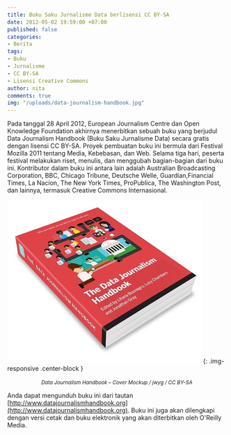 ```yaml
---
title: Buku Saku Jurnalisme Data berlisensi CC BY-SA
date: 2012-05-02 19:59:00 +07:00
published: false
categories:
- Berita
tags:
- Buku
- Jurnalisme
- CC BY-SA
- Lisensi Creative Commons
author: nita
comments: true
img: "/uploads/data-journalism-handbook.jpg"
---
```


Pada tanggal 28 April 2012, European Journalism Centre dan Open Knowledge Foundation akhirnya menerbitkan sebuah buku yang berjudul Data Journalism Handbook (Buku Saku Jurnalisme Data) secara gratis dengan lisensi CC BY-SA. Proyek pembuatan buku ini bermula dari Festival Mozilla 2011 tentang Media, Kebebasan, dan Web. Selama tiga hari, peserta festival melakukan riset, menulis, dan menggubah bagian-bagian dari buku ini. Kontributor dalam buku ini antara lain adalah Australian Broadcasting Corporation, BBC, Chicago Tribune, Deutsche Welle, Guardian,Financial Times, La Nacion, The New York Times, ProPublica, The Washington Post, dan lainnya, termasuk Creative Commons Internasional.

![data-journalism-handbook.jpg](/uploads/data-journalism-handbook.jpg){: .img-responsive .center-block }<center><small><i>Data Journalism Handbook – Cover Mockup / jwyg / CC BY-SA</i></small></center>

Anda dapat mengunduh buku ini dari tautan [http://www.datajournalismhandbook.org](http://www.datajournalismhandbook.org). Buku ini juga akan dilengkapi dengan versi cetak dan buku elektronik yang akan diterbitkan oleh O'Reilly Media.
